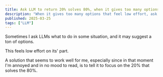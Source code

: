 ```yaml
---
title: Ask LLM to return 20% solves 80%, when it gives too many options
description: "When it gives too many options that feel low effort, ask it for the high impact options."
published: 2025-03-25
tags: ["LLM"]
---
```


Sometimes I ask LLMs what to do in some situation, and it may suggest a ton of options.

This feels low effort on its' part.

A solution that seems to work well for me, especially since in that moment I'm annoyed and in no mood to read, is to tell it to focus on the 20% that solves the 80%.